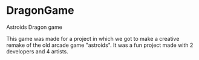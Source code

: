 # DragonGame
Astroids Dragon game

This game was made for a project in which we got to make a creative remake of the old arcade game "astroids".
It was a fun project made with 2 developers and 4 artists.

